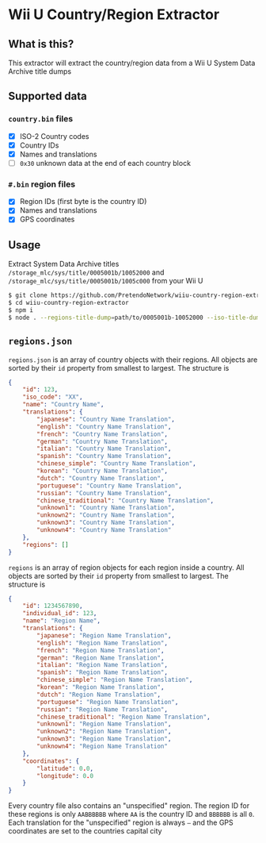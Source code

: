# Wii U Country/Region Extractor

## What is this?
This extractor will extract the country/region data from a Wii U System Data Archive title dumps

## Supported data

### `country.bin` files
- [x] ISO-2 Country codes
- [x] Country IDs
- [x] Names and translations
- [ ] `0x30` unknown data at the end of each country block

### `#.bin` region files
- [x] Region IDs (first byte is the country ID)
- [x] Names and translations
- [x] GPS coordinates

## Usage
Extract System Data Archive titles `/storage_mlc/sys/title/0005001b/10052000` and `/storage_mlc/sys/title/0005001b/1005c000` from your Wii U

```bash
$ git clone https://github.com/PretendoNetwork/wiiu-country-region-extractor
$ cd wiiu-country-region-extractor
$ npm i
$ node . --regions-title-dump=path/to/0005001b-10052000 --iso-title-dump=path/to/0005001b-1005c000 --out=path/to/wherever
```

## `regions.json`
`regions.json` is an array of country objects with their regions. All objects are sorted by their `id` property from smallest to largest. The structure is

```json
{
	"id": 123,
	"iso_code": "XX",
	"name": "Country Name",
	"translations": {
		"japanese": "Country Name Translation",
		"english": "Country Name Translation",
		"french": "Country Name Translation",
		"german": "Country Name Translation",
		"italian": "Country Name Translation",
		"spanish": "Country Name Translation",
		"chinese_simple": "Country Name Translation",
		"korean": "Country Name Translation",
		"dutch": "Country Name Translation",
		"portuguese": "Country Name Translation",
		"russian": "Country Name Translation",
		"chinese_traditional": "Country Name Translation",
		"unknown1": "Country Name Translation",
		"unknown2": "Country Name Translation",
		"unknown3": "Country Name Translation",
		"unknown4": "Country Name Translation"
	},
	"regions": []
}
```

`regions` is an array of region objects for each region inside a country. All objects are sorted by their `id` property from smallest to largest. The structure is

```json
{
	"id": 1234567890,
	"individual_id": 123,
	"name": "Region Name",
	"translations": {
		"japanese": "Region Name Translation",
		"english": "Region Name Translation",
		"french": "Region Name Translation",
		"german": "Region Name Translation",
		"italian": "Region Name Translation",
		"spanish": "Region Name Translation",
		"chinese_simple": "Region Name Translation",
		"korean": "Region Name Translation",
		"dutch": "Region Name Translation",
		"portuguese": "Region Name Translation",
		"russian": "Region Name Translation",
		"chinese_traditional": "Region Name Translation",
		"unknown1": "Region Name Translation",
		"unknown2": "Region Name Translation",
		"unknown3": "Region Name Translation",
		"unknown4": "Region Name Translation"
	},
	"coordinates": {
		"latitude": 0.0,
		"longitude": 0.0
	}
}
```

Every country file also contains an "unspecified" region. The region ID for these regions is only `AABBBBBB` where `AA` is the country ID and `BBBBBB` is all `0`. Each translation for the "unspecified" region is always `—` and the GPS coordinates are set to the countries capital city
